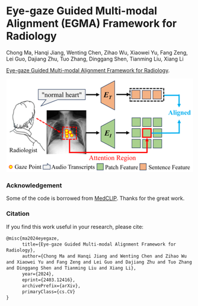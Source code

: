 # Eye-gaze Guided Multi-modal Alignment (EGMA) Framework for Radiology


Chong Ma, Hanqi Jiang, Wenting Chen, Zihao Wu, Xiaowei Yu, Fang Zeng, Lei Guo, Dajiang Zhu, Tuo Zhang, Dinggang Shen, Tianming Liu, Xiang Li

[Eye-gaze Guided Multi-modal Alignment Framework for Radiology](https://arxiv.org/abs/2403.12416).

<div align="center">
    <img src="/figs/intro3.png">
</div>


### Acknowledgement
Some of the code is borrowed from [MedCLIP](https://github.com/RyanWangZf/MedCLIP). Thanks for the great work.

### Citation
If you find this work useful in your research, please cite:
```
@misc{ma2024eyegaze,
      title={Eye-gaze Guided Multi-modal Alignment Framework for Radiology}, 
      author={Chong Ma and Hanqi Jiang and Wenting Chen and Zihao Wu and Xiaowei Yu and Fang Zeng and Lei Guo and Dajiang Zhu and Tuo Zhang and Dinggang Shen and Tianming Liu and Xiang Li},
      year={2024},
      eprint={2403.12416},
      archivePrefix={arXiv},
      primaryClass={cs.CV}
}
```
